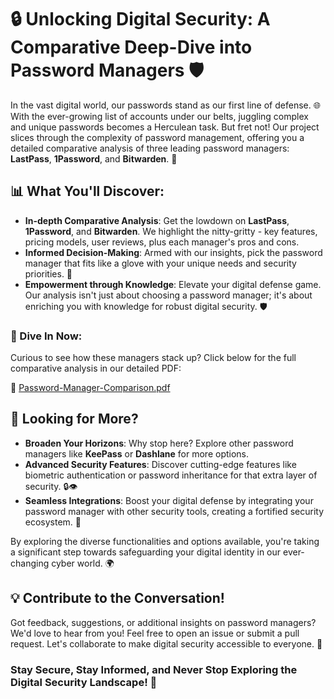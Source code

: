 # 🔒 Unlocking Digital Security: A Comparative Deep-Dive into Password Managers 🛡️

In the vast digital world, our passwords stand as our first line of defense. 🌐 With the ever-growing list of accounts under our belts, juggling complex and unique passwords becomes a Herculean task. But fret not! Our project slices through the complexity of password management, offering you a detailed comparative analysis of three leading password managers: **LastPass**, **1Password**, and **Bitwarden**. 🚀

## 📊 What You'll Discover:

- **In-depth Comparative Analysis**: Get the lowdown on **LastPass**, **1Password**, and **Bitwarden**. We highlight the nitty-gritty - key features, pricing models, user reviews, plus each manager's pros and cons. 
- **Informed Decision-Making**: Armed with our insights, pick the password manager that fits like a glove with your unique needs and security priorities. 🎯
- **Empowerment through Knowledge**: Elevate your digital defense game. Our analysis isn't just about choosing a password manager; it's about enriching you with knowledge for robust digital security. 🛡️

### 🌟 Dive In Now:

Curious to see how these managers stack up? Click below for the full comparative analysis in our detailed PDF:

🔗 [Password-Manager-Comparison.pdf](Password-Manager-Comparison.pdf)

## 🌱 Looking for More?

- **Broaden Your Horizons**: Why stop here? Explore other password managers like **KeePass** or **Dashlane** for more options.
- **Advanced Security Features**: Discover cutting-edge features like biometric authentication or password inheritance for that extra layer of security. 🔒👁️
- **Seamless Integrations**: Boost your digital defense by integrating your password manager with other security tools, creating a fortified security ecosystem. 🤝

By exploring the diverse functionalities and options available, you're taking a significant step towards safeguarding your digital identity in our ever-changing cyber world. 🌍

## 💡 Contribute to the Conversation!

Got feedback, suggestions, or additional insights on password managers? We'd love to hear from you! Feel free to open an issue or submit a pull request. Let's collaborate to make digital security accessible to everyone. 🤝

### Stay Secure, Stay Informed, and Never Stop Exploring the Digital Security Landscape! 🚀
